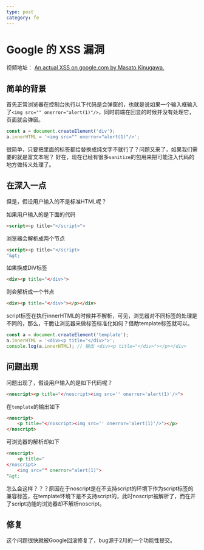 ```yaml
---
type: post
category: fe
---
```

# Google 的 XSS 漏洞

视频地址： [An actual XSS on google.com by Masato Kinugawa. ](https://youtu.be/lG7U3fuNw3A)

## 简单的背景

首先正常浏览器在控制台执行以下代码是会弹窗的，也就是说如果一个输入框输入了`<img src="" onerror="alert(1)"/>`，同时前端在回显的时候并没有处理它，页面就会弹窗。

```javascript
const a = document.createElement('div');
a.innerHTML = '<img src="" onerror="alert(1)"/>';
```

很简单，只要把里面的标签都给替换成纯文字不就行了？问题又来了，如果我们需要的就是富文本呢？
好在，现在已经有很多`sanitize`的包用来把可能注入代码的地方做转义处理了。

## 在深入一点

但是，假设用户输入的不是标准HTML呢？

如果用户输入的是下面的代码

```html
<script><p title="</script>">
```

浏览器会解析成两个节点

```html
<script><p title="</script>
"&gt;
```

如果换成DIV标签

```html
<div><p title="</div>">
```

则会解析成一个节点

```html
<div><p title="</div>"></p></div>
```

script标签在执行innerHTML的时候并不解析，可见，浏览器对不同标签的处理是不同的，那么，干脆让浏览器来做标签标准化如何？借助template标签就可以。

```javascript
const a = document.createElement('template');
a.innerHTML = '<div><p title="</div>">';
console.log(a.innerHTML); // 输出 <div><p title="</div>"></p></div>
```

## 问题出现

问题出现了，假设用户输入的是如下代码呢？

```html
<noscript><p title="</noscript><img src='' onerror='alert(1)'/>">
```

在`template`的输出如下

```html
<noscript>
    <p title="</noscript><img src='' onerror='alert(1)'/>"></p>
</noscript>
```

可浏览器的解析却如下

```html
<noscript>
    <p title="
</noscript>
    <img src="" onerror="alert(1)">
"&gt;
```

怎么会这样？？？原因在于noscript是在不支持script的环境下作为script标签的兼容标签，在template环境下是不支持script的，此时noscript被解析了，而在开了script功能的浏览器却不解析noscript。

## 修复

这个问题很快就被Google回滚修复了，bug源于2月的一个功能性提交。